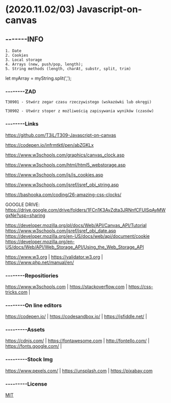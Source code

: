 # (2020.11.02/03) Javascript-on-canvas
## -------INFO
```ww
1. Date
2. Cookies
3. Local storage
4. Arrays (new, push/pop, length);
5. String methods (length, charAt, substr, split, trim)
```

let myArray = myString.split(',');

### --------ZAD
```
T30901 - Stwórz zegar czasu rzeczywistego (wskazówki lub okręgi)

T30902 - Utwórz stoper z możliwością zapisywania wyników (czasów)
```
### --------Links
https://github.com/T3iL/T309-Javascript-on-canvas

https://codepen.io/infrmtktl/pen/abZGKLx

https://www.w3schools.com/graphics/canvas_clock.asp

https://www.w3schools.com/html/html5_webstorage.asp

https://www.w3schools.com/js/js_cookies.asp

https://www.w3schools.com/jsref/jsref_obj_string.asp

https://bashooka.com/coding/26-amazing-css-clocks/

GOOGLE DRIVE: https://drive.google.com/drive/folders/1FCn1K3AvZdta3JRNnfCFUlSqAyMWgxNe?usp=sharing

https://developer.mozilla.org/pl/docs/Web/API/Canvas_API/Tutorial
https://www.w3schools.com/jsref/jsref_obj_date.asp
https://developer.mozilla.org/en-US/docs/web/api/document/cookie
https://developer.mozilla.org/en-US/docs/Web/API/Web_Storage_API/Using_the_Web_Storage_API

https://www.w3.org | https://validator.w3.org | https://www.php.net/manual/en/
### --------Repositiories
https://www.w3schools.com | https://stackoverflow.com | https://css-tricks.com |
### --------On line editors
https://codepen.io/ | https://codesandbox.io/ | https://jsfiddle.net/ |
### ---------Assets
https://cdnjs.com/ | https://fontawesome.com | http://fontello.com/ | https://fonts.google.com/ |
### ---------Stock Img
https://www.pexels.com/ | https://unsplash.com | https://pixabay.com
### ---------License
[MIT](https://choosealicense.com/licenses/mit/)
